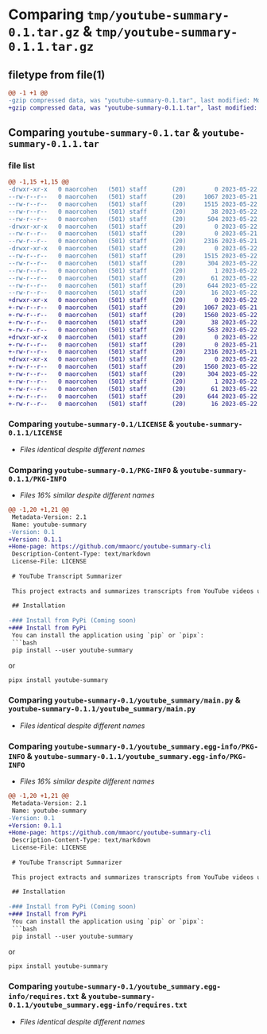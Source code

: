 # Comparing `tmp/youtube-summary-0.1.tar.gz` & `tmp/youtube-summary-0.1.1.tar.gz`

## filetype from file(1)

```diff
@@ -1 +1 @@
-gzip compressed data, was "youtube-summary-0.1.tar", last modified: Mon May 22 10:01:03 2023, max compression
+gzip compressed data, was "youtube-summary-0.1.1.tar", last modified: Mon May 22 10:09:55 2023, max compression
```

## Comparing `youtube-summary-0.1.tar` & `youtube-summary-0.1.1.tar`

### file list

```diff
@@ -1,15 +1,15 @@
-drwxr-xr-x   0 maorcohen   (501) staff       (20)        0 2023-05-22 10:01:03.981248 youtube-summary-0.1/
--rw-r--r--   0 maorcohen   (501) staff       (20)     1067 2023-05-21 10:58:12.000000 youtube-summary-0.1/LICENSE
--rw-r--r--   0 maorcohen   (501) staff       (20)     1515 2023-05-22 10:01:03.981100 youtube-summary-0.1/PKG-INFO
--rw-r--r--   0 maorcohen   (501) staff       (20)       38 2023-05-22 10:01:03.981290 youtube-summary-0.1/setup.cfg
--rw-r--r--   0 maorcohen   (501) staff       (20)      504 2023-05-22 10:00:33.000000 youtube-summary-0.1/setup.py
-drwxr-xr-x   0 maorcohen   (501) staff       (20)        0 2023-05-22 10:01:03.979834 youtube-summary-0.1/youtube_summary/
--rw-r--r--   0 maorcohen   (501) staff       (20)        0 2023-05-21 18:58:41.000000 youtube-summary-0.1/youtube_summary/__init__.py
--rw-r--r--   0 maorcohen   (501) staff       (20)     2316 2023-05-21 17:04:12.000000 youtube-summary-0.1/youtube_summary/main.py
-drwxr-xr-x   0 maorcohen   (501) staff       (20)        0 2023-05-22 10:01:03.980865 youtube-summary-0.1/youtube_summary.egg-info/
--rw-r--r--   0 maorcohen   (501) staff       (20)     1515 2023-05-22 10:01:03.000000 youtube-summary-0.1/youtube_summary.egg-info/PKG-INFO
--rw-r--r--   0 maorcohen   (501) staff       (20)      304 2023-05-22 10:01:03.000000 youtube-summary-0.1/youtube_summary.egg-info/SOURCES.txt
--rw-r--r--   0 maorcohen   (501) staff       (20)        1 2023-05-22 10:01:03.000000 youtube-summary-0.1/youtube_summary.egg-info/dependency_links.txt
--rw-r--r--   0 maorcohen   (501) staff       (20)       61 2023-05-22 10:01:03.000000 youtube-summary-0.1/youtube_summary.egg-info/entry_points.txt
--rw-r--r--   0 maorcohen   (501) staff       (20)      644 2023-05-22 10:01:03.000000 youtube-summary-0.1/youtube_summary.egg-info/requires.txt
--rw-r--r--   0 maorcohen   (501) staff       (20)       16 2023-05-22 10:01:03.000000 youtube-summary-0.1/youtube_summary.egg-info/top_level.txt
+drwxr-xr-x   0 maorcohen   (501) staff       (20)        0 2023-05-22 10:09:55.494491 youtube-summary-0.1.1/
+-rw-r--r--   0 maorcohen   (501) staff       (20)     1067 2023-05-21 10:58:12.000000 youtube-summary-0.1.1/LICENSE
+-rw-r--r--   0 maorcohen   (501) staff       (20)     1560 2023-05-22 10:09:55.494303 youtube-summary-0.1.1/PKG-INFO
+-rw-r--r--   0 maorcohen   (501) staff       (20)       38 2023-05-22 10:09:55.494536 youtube-summary-0.1.1/setup.cfg
+-rw-r--r--   0 maorcohen   (501) staff       (20)      563 2023-05-22 10:09:08.000000 youtube-summary-0.1.1/setup.py
+drwxr-xr-x   0 maorcohen   (501) staff       (20)        0 2023-05-22 10:09:55.492836 youtube-summary-0.1.1/youtube_summary/
+-rw-r--r--   0 maorcohen   (501) staff       (20)        0 2023-05-21 18:58:41.000000 youtube-summary-0.1.1/youtube_summary/__init__.py
+-rw-r--r--   0 maorcohen   (501) staff       (20)     2316 2023-05-21 17:04:12.000000 youtube-summary-0.1.1/youtube_summary/main.py
+drwxr-xr-x   0 maorcohen   (501) staff       (20)        0 2023-05-22 10:09:55.494025 youtube-summary-0.1.1/youtube_summary.egg-info/
+-rw-r--r--   0 maorcohen   (501) staff       (20)     1560 2023-05-22 10:09:55.000000 youtube-summary-0.1.1/youtube_summary.egg-info/PKG-INFO
+-rw-r--r--   0 maorcohen   (501) staff       (20)      304 2023-05-22 10:09:55.000000 youtube-summary-0.1.1/youtube_summary.egg-info/SOURCES.txt
+-rw-r--r--   0 maorcohen   (501) staff       (20)        1 2023-05-22 10:09:55.000000 youtube-summary-0.1.1/youtube_summary.egg-info/dependency_links.txt
+-rw-r--r--   0 maorcohen   (501) staff       (20)       61 2023-05-22 10:09:55.000000 youtube-summary-0.1.1/youtube_summary.egg-info/entry_points.txt
+-rw-r--r--   0 maorcohen   (501) staff       (20)      644 2023-05-22 10:09:55.000000 youtube-summary-0.1.1/youtube_summary.egg-info/requires.txt
+-rw-r--r--   0 maorcohen   (501) staff       (20)       16 2023-05-22 10:09:55.000000 youtube-summary-0.1.1/youtube_summary.egg-info/top_level.txt
```

### Comparing `youtube-summary-0.1/LICENSE` & `youtube-summary-0.1.1/LICENSE`

 * *Files identical despite different names*

### Comparing `youtube-summary-0.1/PKG-INFO` & `youtube-summary-0.1.1/PKG-INFO`

 * *Files 16% similar despite different names*

```diff
@@ -1,20 +1,21 @@
 Metadata-Version: 2.1
 Name: youtube-summary
-Version: 0.1
+Version: 0.1.1
+Home-page: https://github.com/mmaorc/youtube-summary-cli
 Description-Content-Type: text/markdown
 License-File: LICENSE
 
 # YouTube Transcript Summarizer
 
 This project extracts and summarizes transcripts from YouTube videos using OpenAI GPT-3.5-turbo language model. I made it since I couldn't find any simple CLI app for this.
 
 ## Installation
 
-### Install from PyPi (Coming soon)
+### Install from PyPi
 You can install the application using `pip` or `pipx`:
 ```bash
 pip install --user youtube-summary
 ```
 or
 ```bash
 pipx install youtube-summary
```

### Comparing `youtube-summary-0.1/youtube_summary/main.py` & `youtube-summary-0.1.1/youtube_summary/main.py`

 * *Files identical despite different names*

### Comparing `youtube-summary-0.1/youtube_summary.egg-info/PKG-INFO` & `youtube-summary-0.1.1/youtube_summary.egg-info/PKG-INFO`

 * *Files 16% similar despite different names*

```diff
@@ -1,20 +1,21 @@
 Metadata-Version: 2.1
 Name: youtube-summary
-Version: 0.1
+Version: 0.1.1
+Home-page: https://github.com/mmaorc/youtube-summary-cli
 Description-Content-Type: text/markdown
 License-File: LICENSE
 
 # YouTube Transcript Summarizer
 
 This project extracts and summarizes transcripts from YouTube videos using OpenAI GPT-3.5-turbo language model. I made it since I couldn't find any simple CLI app for this.
 
 ## Installation
 
-### Install from PyPi (Coming soon)
+### Install from PyPi
 You can install the application using `pip` or `pipx`:
 ```bash
 pip install --user youtube-summary
 ```
 or
 ```bash
 pipx install youtube-summary
```

### Comparing `youtube-summary-0.1/youtube_summary.egg-info/requires.txt` & `youtube-summary-0.1.1/youtube_summary.egg-info/requires.txt`

 * *Files identical despite different names*

